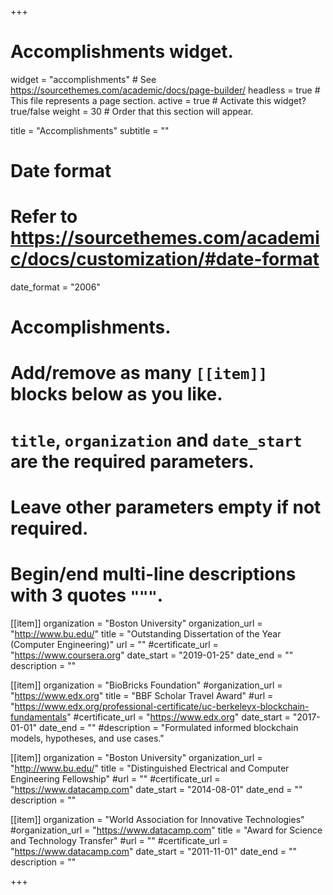 +++
# Accomplishments widget.
widget = "accomplishments"  # See https://sourcethemes.com/academic/docs/page-builder/
headless = true  # This file represents a page section.
active = true  # Activate this widget? true/false
weight = 30  # Order that this section will appear.

title = "Accomplish&shy;ments"
subtitle = ""

# Date format
#   Refer to https://sourcethemes.com/academic/docs/customization/#date-format
date_format = "2006"

# Accomplishments.
#   Add/remove as many `[[item]]` blocks below as you like.
#   `title`, `organization` and `date_start` are the required parameters.
#   Leave other parameters empty if not required.
#   Begin/end multi-line descriptions with 3 quotes `"""`.

[[item]]
  organization = "Boston University"
  organization_url = "http://www.bu.edu/"
  title = "Outstanding Dissertation of the Year (Computer Engineering)"
  url = ""
  #certificate_url = "https://www.coursera.org"
  date_start = "2019-01-25"
  date_end = ""
  description = ""

[[item]]
  organization = "BioBricks Foundation"
  #organization_url = "https://www.edx.org"
  title = "BBF Scholar Travel Award"
  #url = "https://www.edx.org/professional-certificate/uc-berkeleyx-blockchain-fundamentals"
  #certificate_url = "https://www.edx.org"
  date_start = "2017-01-01"
  date_end = ""
  #description = "Formulated informed blockchain models, hypotheses, and use cases."
  
[[item]]
  organization = "Boston University"
  organization_url = "http://www.bu.edu/"
  title = "Distinguished Electrical and Computer Engineering Fellowship"
  #url = ""
  #certificate_url = "https://www.datacamp.com"
  date_start = "2014-08-01"
  date_end = ""
  description = ""

[[item]]
  organization = "World Association for Innovative Technologies"
  #organization_url = "https://www.datacamp.com"
  title = "Award for Science and Technology Transfer"
  #url = ""
  #certificate_url = "https://www.datacamp.com"
  date_start = "2011-11-01"
  date_end = ""
  description = ""

+++

